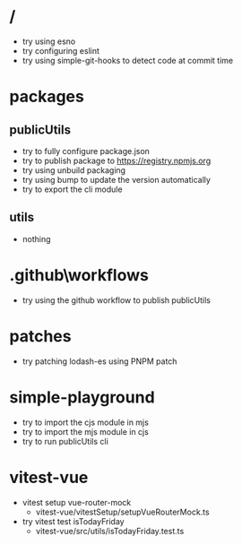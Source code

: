 # /
- try using esno
- try configuring eslint
- try using simple-git-hooks to detect code at commit time

# packages

## publicUtils
- try to fully configure package.json
- try to publish package to https://registry.npmjs.org
- try using unbuild packaging
- try using bump to update the version automatically
- try to export the cli module

## utils
- nothing

# .github\workflows
- try using the github workflow to publish publicUtils

# patches
- try patching lodash-es using PNPM patch

# simple-playground
- try to import the cjs module in mjs
- try to import the mjs module in cjs
- try to run publicUtils cli

# vitest-vue
- vitest setup vue-router-mock
  - vitest-vue/vitestSetup/setupVueRouterMock.ts
- try vitest test isTodayFriday
  - vitest-vue/src/utils/isTodayFriday.test.ts
